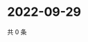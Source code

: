 # 2022-09-29

共 0 条

<!-- BEGIN WEIBO -->
<!-- 最后更新时间 Thu Sep 29 2022 04:06:50 GMT+0800 (China Standard Time) -->

<!-- END WEIBO -->
